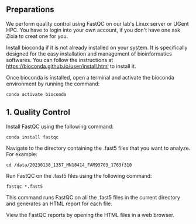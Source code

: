 ## Preparations
We perform quality control using FastQC on our lab's Linux server or UGent HPC. You have to login into your own account, if you don't have one ask Zixia to creat one for you.

Install bioconda if it is not already installed on your system. It is specifically designed for the easy installation and management of bioinformatics softwares. You can follow the instructions at https://bioconda.github.io/user/install.html to install it.

Once bioconda is installed, open a terminal and activate the bioconda environment by running the command:

```
conda activate bioconda
```

## 1. Quality Control

Install FastQC using the following command:

```
conda install fastqc
```

Navigate to the directory containing the .fast5 files that you want to analyze. For example:

```
cd /data/20230130_1357_MN18414_FAM93703_1763f310
```

Run FastQC on the .fast5 files using the following command:

```
fastqc *.fast5
```

This command runs FastQC on all the .fast5 files in the current directory and generates an HTML report for each file.

View the FastQC reports by opening the HTML files in a web browser.
